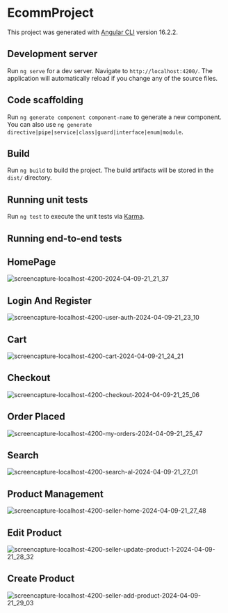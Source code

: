 # EcommProject

This project was generated with [Angular CLI](https://github.com/angular/angular-cli) version 16.2.2.

## Development server

Run `ng serve` for a dev server. Navigate to `http://localhost:4200/`. The application will automatically reload if you change any of the source files.

## Code scaffolding

Run `ng generate component component-name` to generate a new component. You can also use `ng generate directive|pipe|service|class|guard|interface|enum|module`.

## Build

Run `ng build` to build the project. The build artifacts will be stored in the `dist/` directory.

## Running unit tests

Run `ng test` to execute the unit tests via [Karma](https://karma-runner.github.io).

## Running end-to-end tests

## HomePage
![screencapture-localhost-4200-2024-04-09-21_21_37](https://github.com/LeHuyHieu/EcommProject/assets/126578220/d4f28848-9b62-445d-b4fa-b8805e87b710)
## Login And Register
![screencapture-localhost-4200-user-auth-2024-04-09-21_23_10](https://github.com/LeHuyHieu/EcommProject/assets/126578220/d69f3fcd-0bbd-4fc5-bce2-8b1018ab463d)
## Cart
![screencapture-localhost-4200-cart-2024-04-09-21_24_21](https://github.com/LeHuyHieu/EcommProject/assets/126578220/d9e4905a-1ef2-4c29-a3dd-ce4a3b78d996)
## Checkout
![screencapture-localhost-4200-checkout-2024-04-09-21_25_06](https://github.com/LeHuyHieu/EcommProject/assets/126578220/8e4a04a3-bf36-4258-a01e-446d8e6903d4)
## Order Placed
![screencapture-localhost-4200-my-orders-2024-04-09-21_25_47](https://github.com/LeHuyHieu/EcommProject/assets/126578220/7598d30c-660c-4dd8-b5ad-d478b95f3407)
## Search
![screencapture-localhost-4200-search-al-2024-04-09-21_27_01](https://github.com/LeHuyHieu/EcommProject/assets/126578220/5c60fe09-d67c-4e85-be0a-19893aa18f3c)
## Product Management
![screencapture-localhost-4200-seller-home-2024-04-09-21_27_48](https://github.com/LeHuyHieu/EcommProject/assets/126578220/aee302a3-b7c9-4107-b1d3-865b678358fc)
## Edit Product
![screencapture-localhost-4200-seller-update-product-1-2024-04-09-21_28_32](https://github.com/LeHuyHieu/EcommProject/assets/126578220/cd412fe8-8197-48e6-9ec4-3e8f646a5e6b)
## Create Product 
![screencapture-localhost-4200-seller-add-product-2024-04-09-21_29_03](https://github.com/LeHuyHieu/EcommProject/assets/126578220/bdfeaa06-ebf3-4d4b-80ab-5242b7ef98df)
